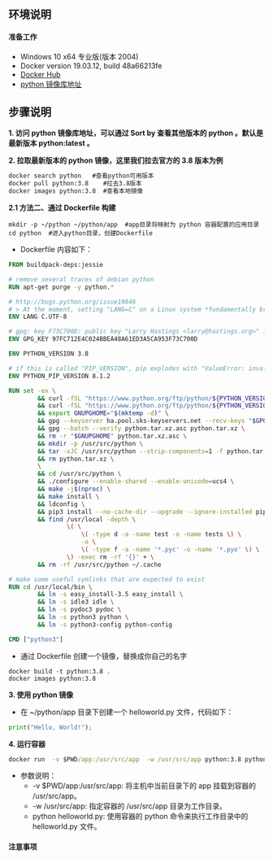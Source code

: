 ## **环境说明**

#### 准备工作

- Windows 10 x64 专业版(版本 2004)
- Docker version 19.03.12, build 48a66213fe
- [Docker Hub](https://hub.docker.com/)
- [python 镜像库地址](https://hub.docker.com/_/python?tab=tags)

## **步骤说明**

**1. 访问 python 镜像库地址，可以通过 Sort by 查看其他版本的 python 。默认是最新版本 python:latest 。**

**2. 拉取最新版本的 python 镜像，这里我们拉去官方的 3.8 版本为例**

```cmd
docker search python   #查看python可用版本
docker pull python:3.8    #拉去3.8版本
docker images python:3.8  #查看本地镜像
```

**2.1 方法二、通过 Dockerfile 构建**

```
mkdir -p ~/python ~/python/app  #app目录将映射为 python 容器配置的应用目录
cd python  #进入python目录，创建Dockerfile
```

- Dockerfile 内容如下：

```Dockerfile
FROM buildpack-deps:jessie

# remove several traces of debian python
RUN apt-get purge -y python.*

# http://bugs.python.org/issue19846
# > At the moment, setting "LANG=C" on a Linux system *fundamentally breaks Python 3*, and that's not OK.
ENV LANG C.UTF-8

# gpg: key F73C700D: public key "Larry Hastings <larry@hastings.org>" imported
ENV GPG_KEY 97FC712E4C024BBEA48A61ED3A5CA953F73C700D

ENV PYTHON_VERSION 3.8

# if this is called "PIP_VERSION", pip explodes with "ValueError: invalid truth value '<VERSION>'"
ENV PYTHON_PIP_VERSION 8.1.2

RUN set -ex \
        && curl -fSL "https://www.python.org/ftp/python/${PYTHON_VERSION%%[a-z]*}/Python-$PYTHON_VERSION.tar.xz" -o python.tar.xz \
        && curl -fSL "https://www.python.org/ftp/python/${PYTHON_VERSION%%[a-z]*}/Python-$PYTHON_VERSION.tar.xz.asc" -o python.tar.xz.asc \
        && export GNUPGHOME="$(mktemp -d)" \
        && gpg --keyserver ha.pool.sks-keyservers.net --recv-keys "$GPG_KEY" \
        && gpg --batch --verify python.tar.xz.asc python.tar.xz \
        && rm -r "$GNUPGHOME" python.tar.xz.asc \
        && mkdir -p /usr/src/python \
        && tar -xJC /usr/src/python --strip-components=1 -f python.tar.xz \
        && rm python.tar.xz \
        \
        && cd /usr/src/python \
        && ./configure --enable-shared --enable-unicode=ucs4 \
        && make -j$(nproc) \
        && make install \
        && ldconfig \
        && pip3 install --no-cache-dir --upgrade --ignore-installed pip==$PYTHON_PIP_VERSION \
        && find /usr/local -depth \
                \( \
                    \( -type d -a -name test -o -name tests \) \
                    -o \
                    \( -type f -a -name '*.pyc' -o -name '*.pyo' \) \
                \) -exec rm -rf '{}' + \
        && rm -rf /usr/src/python ~/.cache

# make some useful symlinks that are expected to exist
RUN cd /usr/local/bin \
        && ln -s easy_install-3.5 easy_install \
        && ln -s idle3 idle \
        && ln -s pydoc3 pydoc \
        && ln -s python3 python \
        && ln -s python3-config python-config

CMD ["python3"]
```

- 通过 Dockerfile 创建一个镜像，替换成你自己的名字

```
docker build -t python:3.8 .
docker images python:3.8
```

**3. 使用 python 镜像**

- 在 ~/python/app 目录下创建一个 helloworld.py 文件，代码如下：

```helloworld.py
print("Hello, World!");
```

**4. 运行容器**

```cmd
docker run  -v $PWD/app:/usr/src/app  -w /usr/src/app python:3.8 python helloworld.py
```

- 参数说明：
  - -v \$PWD/app:/usr/src/app: 将主机中当前目录下的 app 挂载到容器的 /usr/src/app。
  - -w /usr/src/app: 指定容器的 /usr/src/app 目录为工作目录。
  - python helloworld.py: 使用容器的 python 命令来执行工作目录中的 helloworld.py 文件。

#### 注意事项

